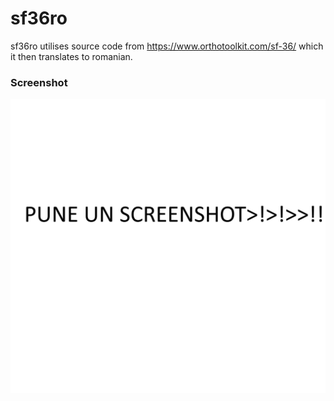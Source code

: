 # sf36ro
sf36ro utilises source code from https://www.orthotoolkit.com/sf-36/ which it then translates to romanian.

### Screenshot
![/img/screenshot.png not loaded correctly](/img/screenshot.png)

<!-- <div style="position:fixed; z-index:1000; top:0px; width:100%; text-align:center; font-size:larger; letter-spacing:-2px; font-family:monospace; background:linear-gradient(180deg, #5f8dd3, transparent);">Traducere produsă și implementată de DANIEL BARBU (West Network) pentru Diaverum România, 2020</div> -->
